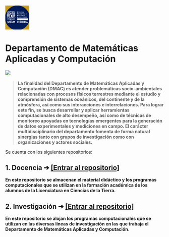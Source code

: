 <a href="http://enesmerida.unam.mx/#/index"><img src="imagenes/enes-merida.png" style="height: 15%; width:15%;"/></a>
# Departamento de Matemáticas Aplicadas y Computación

<!--
**ENES-Merida/ENES-Merida** is a ✨ _special_ ✨ repository because its `README.md` (this file) appears on your GitHub profile.

Here are some ideas to get you started:

- 🔭 I’m currently working on ...
- 🌱 I’m currently learning ...
- 👯 I’m looking to collaborate on ...
- 🤔 I’m looking for help with ...
- 💬 Ask me about ...
- 📫 How to reach me: ...
- 😄 Pronouns: ...
- ⚡ Fun fact: ...
-->

![](http://enesmerida.unam.mx/services/assets/files/archivos_tema/depto_matematicas_01_20210504095433.jpg)
> **La finalidad del Departamento de Matemáticas Aplicadas y Computación (DMAC) es atender problemáticas socio-ambientales relacionadas con procesos físicos terrestres mediante el estudio y comprensión de sistemas oceánicos, del continente y de la atmósfera, así como sus interacciones e interrelaciones. Para lograr este fin, se busca desarrollar y aplicar herramientas computacionales de alto desempeño, así como de técnicas de monitoreo apoyadas en tecnologías emergentes para la generación de datos experimentales y mediciones en campo. El carácter multidisciplinario del departamento fomenta de forma natural sinergias tanto con grupos de investigación como con organizaciones y actores sociales.**

Se cuenta con los siguientes repositorios:

## 1. Docencia ➔ [[Entrar al repositorio]](https://github.com/ENES-Merida/Docencia)
   
**En este repositorio se almacenan el material didáctico y los programas computacionales que se utilizan en la formación académica de los alumnos de la Licenciatura en Ciencias de la Tierra.**

## 2. Investigación ➔ [[Entrar al repositorio]](https://github.com/ENES-Merida/Investigacion)
**En este repositorio se alojan los programas computacionales que se utilizan en las diversas líneas de investigación en las que trabaja el Departamento de Matemáticas Aplicadas y Computación.**
